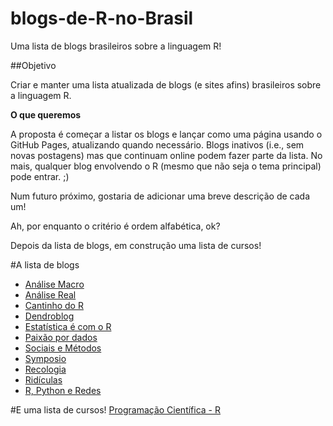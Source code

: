 # blogs-de-R-no-Brasil

Uma lista de blogs brasileiros sobre a linguagem R!

##Objetivo

Criar e manter uma lista atualizada de blogs (e sites afins) brasileiros sobre a linguagem R.

**O que queremos**

A proposta é começar a listar os blogs e lançar como uma página usando o GitHub Pages, atualizando quando necessário. Blogs inativos (i.e., sem novas postagens) mas que continuam online podem fazer parte da lista. No mais, qualquer blog envolvendo o R (mesmo que não seja o tema principal) pode entrar. ;)

Num futuro próximo, gostaria de adicionar uma breve descrição de cada um!

Ah, por enquanto o critério é ordem alfabética, ok?

Depois da lista de blogs, em construção uma lista de cursos!


#A lista de blogs

- [Análise Macro](http://analisemacro.com.br/blog/)
- [Análise Real](https://analisereal.com/)
- [Cantinho do R](https://cantinhodor.wordpress.com/)
- [Dendroblog](http://labdendro.com/blog/)
- [Estatística é com o R](http://www.estatisticacomr.uff.br)
- [Paixão por dados](http://sillasgonzaga.github.io/)
- [Sociais e Métodos](https://sociaisemetodos.wordpress.com/)
- [Symposio](https://blog.symposio.com.br/)
- [Recologia](http://recologia.com.br/)
- [Ridículas](https://ridiculas.wordpress.com/)
- [R, Python e Redes](http://neylsoncrepalde.github.io/)

#E uma lista de cursos!
[Programação Científica - R](https://www.easy-lms.com/pt/programacao-cientifica-r/course-12031)
